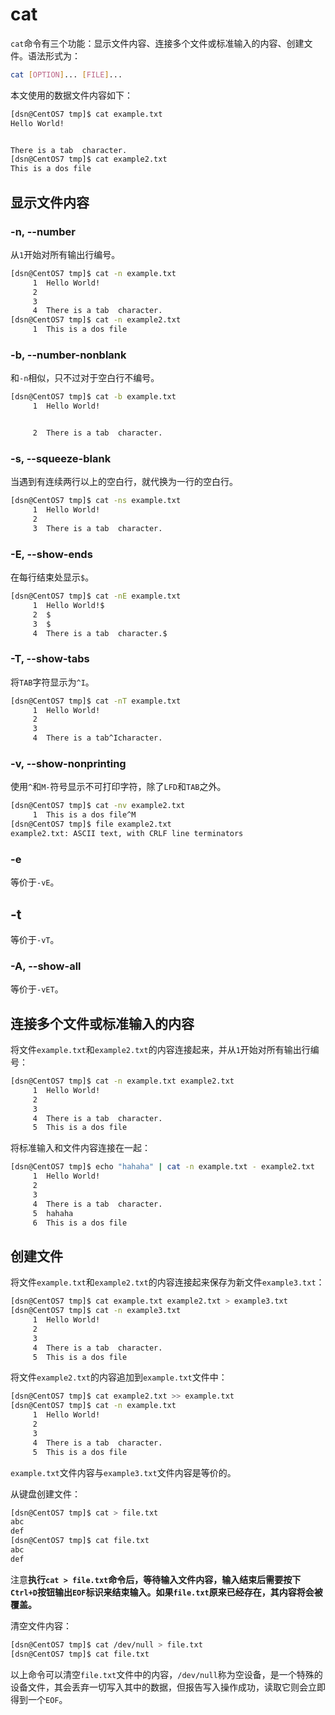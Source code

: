 # cat

`cat`命令有三个功能：显示文件内容、连接多个文件或标准输入的内容、创建文件。语法形式为：

```bash
cat [OPTION]... [FILE]...
```

本文使用的数据文件内容如下：

```bash
[dsn@CentOS7 tmp]$ cat example.txt 
Hello World!


There is a tab	character.
[dsn@CentOS7 tmp]$ cat example2.txt 
This is a dos file
```

## 显示文件内容

### -n, --number

从`1`开始对所有输出行编号。

```bash
[dsn@CentOS7 tmp]$ cat -n example.txt 
     1	Hello World!
     2	
     3	
     4	There is a tab	character.
[dsn@CentOS7 tmp]$ cat -n example2.txt 
     1	This is a dos file
```

### -b, --number-nonblank

和`-n`相似，只不过对于空白行不编号。

```bash
[dsn@CentOS7 tmp]$ cat -b example.txt 
     1	Hello World!


     2	There is a tab	character.
```

### -s, --squeeze-blank

当遇到有连续两行以上的空白行，就代换为一行的空白行。

```bash
[dsn@CentOS7 tmp]$ cat -ns example.txt 
     1	Hello World!
     2	
     3	There is a tab	character.
```

### -E, --show-ends

在每行结束处显示`$`。

```bash
[dsn@CentOS7 tmp]$ cat -nE example.txt 
     1	Hello World!$
     2	$
     3	$
     4	There is a tab	character.$
```

### -T, --show-tabs

将`TAB`字符显示为`^I`。

```bash
[dsn@CentOS7 tmp]$ cat -nT example.txt 
     1	Hello World!
     2	
     3	
     4	There is a tab^Icharacter.
```

### -v, --show-nonprinting

使用`^`和`M-`符号显示不可打印字符，除了`LFD`和`TAB`之外。

```bash
[dsn@CentOS7 tmp]$ cat -nv example2.txt 
     1	This is a dos file^M
[dsn@CentOS7 tmp]$ file example2.txt 
example2.txt: ASCII text, with CRLF line terminators
```

### -e

等价于`-vE`。

## -t

等价于`-vT`。

### -A, --show-all

等价于`-vET`。

## 连接多个文件或标准输入的内容

将文件`example.txt`和`example2.txt`的内容连接起来，并从`1`开始对所有输出行编号：

```bash
[dsn@CentOS7 tmp]$ cat -n example.txt example2.txt 
     1	Hello World!
     2	
     3	
     4	There is a tab	character.
     5	This is a dos file
```

将标准输入和文件内容连接在一起：

```bash
[dsn@CentOS7 tmp]$ echo "hahaha" | cat -n example.txt - example2.txt 
     1	Hello World!
     2	
     3	
     4	There is a tab	character.
     5	hahaha
     6	This is a dos file
```

## 创建文件

将文件`example.txt`和`example2.txt`的内容连接起来保存为新文件`example3.txt`：

```bash
[dsn@CentOS7 tmp]$ cat example.txt example2.txt > example3.txt
[dsn@CentOS7 tmp]$ cat -n example3.txt 
     1	Hello World!
     2	
     3	
     4	There is a tab	character.
     5	This is a dos file
```

将文件`example2.txt`的内容追加到`example.txt`文件中：

```bash
[dsn@CentOS7 tmp]$ cat example2.txt >> example.txt 
[dsn@CentOS7 tmp]$ cat -n example.txt 
     1	Hello World!
     2	
     3	
     4	There is a tab	character.
     5	This is a dos file
```

`example.txt`文件内容与`example3.txt`文件内容是等价的。

从键盘创建文件：

```bash
[dsn@CentOS7 tmp]$ cat > file.txt
abc
def
[dsn@CentOS7 tmp]$ cat file.txt
abc
def
```

注意**执行`cat > file.txt`命令后，等待输入文件内容，输入结束后需要按下`Ctrl+D`按钮输出`EOF`标识来结束输入。如果`file.txt`原来已经存在，其内容将会被覆盖。**

清空文件内容：

```bash
[dsn@CentOS7 tmp]$ cat /dev/null > file.txt 
[dsn@CentOS7 tmp]$ cat file.txt
```

以上命令可以清空`file.txt`文件中的内容，`/dev/null`称为空设备，是一个特殊的设备文件，其会丢弃一切写入其中的数据，但报告写入操作成功，读取它则会立即得到一个`EOF`。
